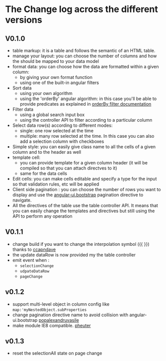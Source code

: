 # The Change log across the different versions

## V0.1.0

* table markup: it is a table and follows the semantic of an HTML table.
* manage your layout: you can choose the number of columns and how the should be mapped to your data model
* format data: you can choose how the data are formatted within a given column:
    * by giving your own format function
    * using one of the built-in angular filters
* Sort data
    * using your own algorithm
    * using the 'orderBy' angular algorithm: in this case you'll be able to provide predicates as explained in [orderBy filter documentation](http://docs.angularjs.org/api/ng.filter:orderBy)
* Filter data
    * using a global search input box
    * using the controller API to filter according to a particular column
* Select data row(s) according to different modes:
    * single: one row selected at the time
    * multiple: many row selected at the time. In this case you can also add a selection column with checkboxes
* Simple style: you can easily give class name to all the cells of a given column and to the header as well
* template cell:
    * you can provide template for a given column header (it will be compiled so that you can attach directves to it)
    * same for the data cells
* Edit cells: you can make cells editable and specify a type for the input so that validation rules, etc will be applied
* Client side pagination : you can choose the number of rows you want to display and use the [angular-ui.bootstrap](http://angular-ui.github.io/bootstrap/) pagination directive to navigate.
* All the directives of the table use the table controller API. It means that you can easily change the templates and directives but still using the API to perform any operation

## V0.1.1

* change build if you want to change the interpolation symbol ({{ }}) thanks to [ccapndave](https://github.com/ccapndave)
* the update dataRow is now provided my the table controller
* emit event when :
    * `selectionChange`
    * `udpateDataRow`
    * `pageChange`

## v0.1.2
* support multi-level object in column config like `map:'myNestedObject.subProperties`
* change pagination directive name to avoid collision with angular-ui.bootstrap [popalexandruvasile](https://github.com/popalexandruvasile)
* make module IE8 compatible. [pheuter](https://github.com/pheuter)
    
## v0.1.3
* reset the selectionAll state on page change
